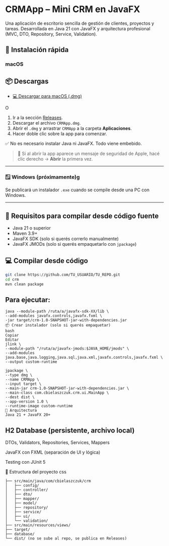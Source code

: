 # CRMApp – Mini CRM en JavaFX

Una aplicación de escritorio sencilla de gestión de clientes, proyectos y tareas. Desarrollada en Java 21 con JavaFX y arquitectura profesional (MVC, DTO, Repository, Service, Validation).

## 🚀 Instalación rápida

### macOS
## 📦 Descargas

- [💻 Descargar para macOS (.dmg)](https://github.com/1337B/mini-crm/releases/download/v1.0.0/CRMApp-1.0.dmg)

O
1. Ir a la sección [Releases](https://github.com/TU_USUARIO/TU_REPO/releases).
2. Descargar el archivo `CRMApp.dmg`.
3. Abrir el `.dmg` y arrastrar `CRMApp` a la carpeta **Aplicaciones**.
4. Hacer doble clic sobre la app para comenzar.

✅ No es necesario instalar Java ni JavaFX. Todo viene embebido.

> 🧠 Si al abrir la app aparece un mensaje de seguridad de Apple, hacé clic derecho → **Abrir** la primera vez.

---

### 🪟 Windows (próximamente)g

Se publicará un instalador `.exe` cuando se compile desde una PC con Windows.

---

## 🔧 Requisitos para compilar desde código fuente

- Java 21 o superior
- Maven 3.9+
- JavaFX SDK (solo si querés correrlo manualmente)
- JavaFX JMODs (solo si querés empaquetarlo con `jpackage`)

## 💻 Compilar desde código

```bash
git clone https://github.com/TU_USUARIO/TU_REPO.git
cd crm
mvn clean package
```
## Para ejecutar:

```
java --module-path /ruta/a/javafx-sdk-XX/lib \
--add-modules javafx.controls,javafx.fxml \
-jar target/crm-1.0-SNAPSHOT-jar-with-dependencies.jar
📦 Crear instalador (solo si querés empaquetar)
bash
Copiar
Editar
jlink \
--module-path "/ruta/a/javafx-jmods:$JAVA_HOME/jmods" \
--add-modules java.base,java.logging,java.sql,java.xml,javafx.controls,javafx.fxml \
--output custom-runtime
```

```
jpackage \
--type dmg \
--name CRMApp \
--input target \
--main-jar crm-1.0-SNAPSHOT-jar-with-dependencies.jar \
--main-class com.cbielaszczuk.crm.ui.MainApp \
--dest dist \
--app-version 1.0 \
--runtime-image custom-runtime
🧠 Arquitectura
Java 21 + JavaFX 20+
```
## H2 Database (persistente, archivo local)

DTOs, Validators, Repositories, Services, Mappers

JavaFX con FXML (separación de UI y lógica)

Testing con JUnit 5

📁 Estructura del proyecto
css
```
├── src/main/java/com/cbielaszczuk/crm
│   ├── config/
│   ├── controller/
│   ├── dto/
│   ├── mapper/
│   ├── model/
│   ├── repository/
│   ├── service/
│   ├── ui/
│   └── validation/
├── src/main/resources/views/
├── target/
├── database/
└── dist/ (no se sube al repo, se publica en Releases)
```